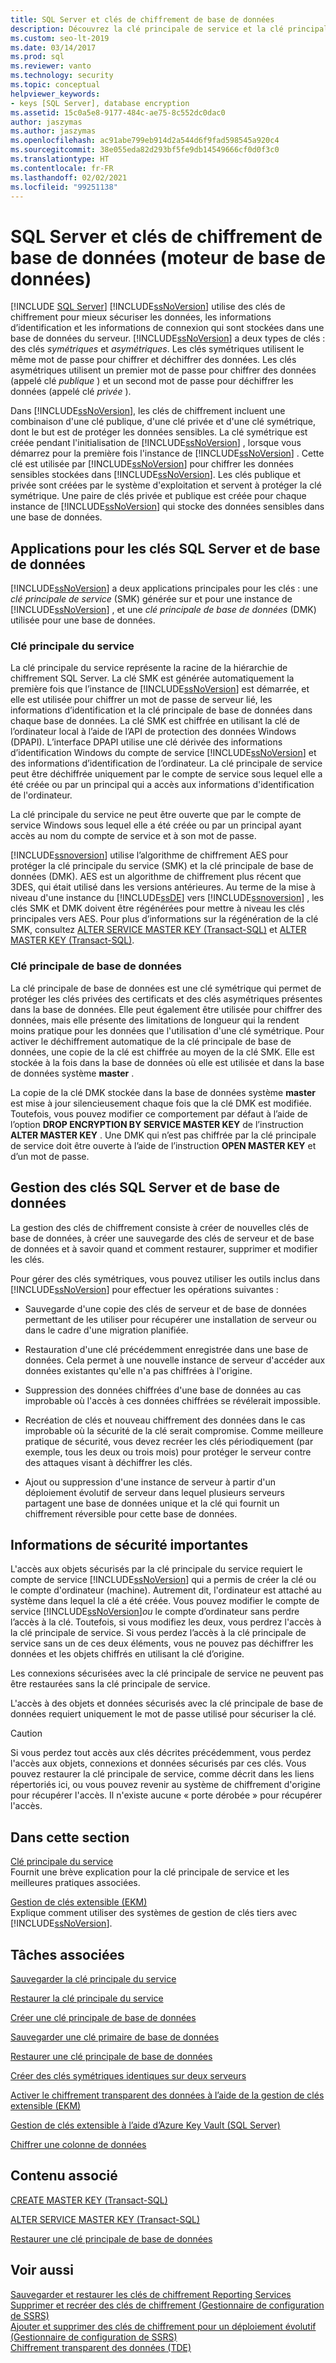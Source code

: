 ```yaml
---
title: SQL Server et clés de chiffrement de base de données
description: Découvrez la clé principale de service et la clé principale de base de données utilisées par le moteur de base de données SQL Server pour chiffrer et sécuriser les données.
ms.custom: seo-lt-2019
ms.date: 03/14/2017
ms.prod: sql
ms.reviewer: vanto
ms.technology: security
ms.topic: conceptual
helpviewer_keywords:
- keys [SQL Server], database encryption
ms.assetid: 15c0a5e8-9177-484c-ae75-8c552dc0dac0
author: jaszymas
ms.author: jaszymas
ms.openlocfilehash: ac91abe799eb914d2a544d6f9fad598545a920c4
ms.sourcegitcommit: 38e055eda82d293bf5fe9db14549666cf0d0f3c0
ms.translationtype: HT
ms.contentlocale: fr-FR
ms.lasthandoff: 02/02/2021
ms.locfileid: "99251138"
---
```

# <a name="sql-server-and-database-encryption-keys-database-engine"></a>SQL Server et clés de chiffrement de base de données (moteur de base de données)
[!INCLUDE [SQL Server](../../../includes/applies-to-version/sqlserver.md)]
  [!INCLUDE[ssNoVersion](../../../includes/ssnoversion-md.md)] utilise des clés de chiffrement pour mieux sécuriser les données, les informations d’identification et les informations de connexion qui sont stockées dans une base de données du serveur. [!INCLUDE[ssNoVersion](../../../includes/ssnoversion-md.md)] a deux types de clés : des clés *symétriques* et *asymétriques*. Les clés symétriques utilisent le même mot de passe pour chiffrer et déchiffrer des données. Les clés asymétriques utilisent un premier mot de passe pour chiffrer des données (appelé clé *publique* ) et un second mot de passe pour déchiffrer les données (appelé clé *privée* ).  
  
 Dans [!INCLUDE[ssNoVersion](../../../includes/ssnoversion-md.md)], les clés de chiffrement incluent une combinaison d'une clé publique, d'une clé privée et d'une clé symétrique, dont le but est de protéger les données sensibles. La clé symétrique est créée pendant l'initialisation de [!INCLUDE[ssNoVersion](../../../includes/ssnoversion-md.md)] , lorsque vous démarrez pour la première fois l'instance de [!INCLUDE[ssNoVersion](../../../includes/ssnoversion-md.md)] . Cette clé est utilisée par [!INCLUDE[ssNoVersion](../../../includes/ssnoversion-md.md)] pour chiffrer les données sensibles stockées dans [!INCLUDE[ssNoVersion](../../../includes/ssnoversion-md.md)]. Les clés publique et privée sont créées par le système d'exploitation et servent à protéger la clé symétrique. Une paire de clés privée et publique est créée pour chaque instance de [!INCLUDE[ssNoVersion](../../../includes/ssnoversion-md.md)] qui stocke des données sensibles dans une base de données.  
  
## <a name="applications-for-sql-server-and-database-keys"></a>Applications pour les clés SQL Server et de base de données  
 [!INCLUDE[ssNoVersion](../../../includes/ssnoversion-md.md)] a deux applications principales pour les clés : une *clé principale de service* (SMK) générée sur et pour une instance de [!INCLUDE[ssNoVersion](../../../includes/ssnoversion-md.md)] , et une *clé principale de base de données* (DMK) utilisée pour une base de données.

### <a name="service-master-key"></a>Clé principale du service
  
 La clé principale du service représente la racine de la hiérarchie de chiffrement SQL Server. La clé SMK est générée automatiquement la première fois que l’instance de [!INCLUDE[ssNoVersion](../../../includes/ssnoversion-md.md)] est démarrée, et elle est utilisée pour chiffrer un mot de passe de serveur lié, les informations d’identification et la clé principale de base de données dans chaque base de données. La clé SMK est chiffrée en utilisant la clé de l’ordinateur local à l’aide de l’API de protection des données Windows (DPAPI). L’interface DPAPI utilise une clé dérivée des informations d’identification Windows du compte de service [!INCLUDE[ssNoVersion](../../../includes/ssnoversion-md.md)] et des informations d’identification de l’ordinateur. La clé principale de service peut être déchiffrée uniquement par le compte de service sous lequel elle a été créée ou par un principal qui a accès aux informations d'identification de l'ordinateur.

La clé principale du service ne peut être ouverte que par le compte de service Windows sous lequel elle a été créée ou par un principal ayant accès au nom du compte de service et à son mot de passe.

 [!INCLUDE[ssnoversion](../../../includes/ssnoversion-md.md)] utilise l’algorithme de chiffrement AES pour protéger la clé principale du service (SMK) et la clé principale de base de données (DMK). AES est un algorithme de chiffrement plus récent que 3DES, qui était utilisé dans les versions antérieures. Au terme de la mise à niveau d'une instance du [!INCLUDE[ssDE](../../../includes/ssde-md.md)] vers [!INCLUDE[ssnoversion](../../../includes/ssnoversion-md.md)] , les clés SMK et DMK doivent être régénérées pour mettre à niveau les clés principales vers AES. Pour plus d’informations sur la régénération de la clé SMK, consultez [ALTER SERVICE MASTER KEY &#40;Transact-SQL&#41;](../../../t-sql/statements/alter-service-master-key-transact-sql.md) et [ALTER MASTER KEY &#40;Transact-SQL&#41;](../../../t-sql/statements/alter-master-key-transact-sql.md).

### <a name="database-master-key"></a>Clé principale de base de données
  
 La clé principale de base de données est une clé symétrique qui permet de protéger les clés privées des certificats et des clés asymétriques présentes dans la base de données. Elle peut également être utilisée pour chiffrer des données, mais elle présente des limitations de longueur qui la rendent moins pratique pour les données que l'utilisation d'une clé symétrique. Pour activer le déchiffrement automatique de la clé principale de base de données, une copie de la clé est chiffrée au moyen de la clé SMK. Elle est stockée à la fois dans la base de données où elle est utilisée et dans la base de données système **master** .  
  
 La copie de la clé DMK stockée dans la base de données système **master** est mise à jour silencieusement chaque fois que la clé DMK est modifiée. Toutefois, vous pouvez modifier ce comportement par défaut à l’aide de l’option **DROP ENCRYPTION BY SERVICE MASTER KEY** de l’instruction **ALTER MASTER KEY** . Une DMK qui n’est pas chiffrée par la clé principale de service doit être ouverte à l’aide de l’instruction **OPEN MASTER KEY** et d’un mot de passe.  
  
## <a name="managing-sql-server-and-database-keys"></a>Gestion des clés SQL Server et de base de données  
 La gestion des clés de chiffrement consiste à créer de nouvelles clés de base de données, à créer une sauvegarde des clés de serveur et de base de données et à savoir quand et comment restaurer, supprimer et modifier les clés.  
  
 Pour gérer des clés symétriques, vous pouvez utiliser les outils inclus dans [!INCLUDE[ssNoVersion](../../../includes/ssnoversion-md.md)] pour effectuer les opérations suivantes :  
  
-   Sauvegarde d'une copie des clés de serveur et de base de données permettant de les utiliser pour récupérer une installation de serveur ou dans le cadre d'une migration planifiée.  
  
-   Restauration d'une clé précédemment enregistrée dans une base de données. Cela permet à une nouvelle instance de serveur d'accéder aux données existantes qu'elle n'a pas chiffrées à l'origine.  
  
-   Suppression des données chiffrées d'une base de données au cas improbable où l'accès à ces données chiffrées se révélerait impossible.  
  
-   Recréation de clés et nouveau chiffrement des données dans le cas improbable où la sécurité de la clé serait compromise. Comme meilleure pratique de sécurité, vous devez recréer les clés périodiquement (par exemple, tous les deux ou trois mois) pour protéger le serveur contre des attaques visant à déchiffrer les clés.  
  
-   Ajout ou suppression d'une instance de serveur à partir d'un déploiement évolutif de serveur dans lequel plusieurs serveurs partagent une base de données unique et la clé qui fournit un chiffrement réversible pour cette base de données.  
  
## <a name="important-security-information"></a>Informations de sécurité importantes  
 L'accès aux objets sécurisés par la clé principale du service requiert le compte de service [!INCLUDE[ssNoVersion](../../../includes/ssnoversion-md.md)] qui a permis de créer la clé ou le compte d'ordinateur (machine). Autrement dit, l'ordinateur est attaché au système dans lequel la clé a été créée. Vous pouvez modifier le compte de service [!INCLUDE[ssNoVersion](../../../includes/ssnoversion-md.md)]*ou* le compte d’ordinateur sans perdre l’accès à la clé. Toutefois, si vous modifiez les deux, vous perdrez l'accès à la clé principale de service. Si vous perdez l’accès à la clé principale de service sans un de ces deux éléments, vous ne pouvez pas déchiffrer les données et les objets chiffrés en utilisant la clé d’origine.  
  
 Les connexions sécurisées avec la clé principale de service ne peuvent pas être restaurées sans la clé principale de service.  
  
 L'accès à des objets et données sécurisés avec la clé principale de base de données requiert uniquement le mot de passe utilisé pour sécuriser la clé.  
  
> [!CAUTION]  
>  Si vous perdez tout accès aux clés décrites précédemment, vous perdez l'accès aux objets, connexions et données sécurisés par ces clés. Vous pouvez restaurer la clé principale de service, comme décrit dans les liens répertoriés ici, ou vous pouvez revenir au système de chiffrement d'origine pour récupérer l'accès. Il n'existe aucune « porte dérobée » pour récupérer l'accès.  
  
## <a name="in-this-section"></a>Dans cette section  
 [Clé principale du service]()  
 Fournit une brève explication pour la clé principale de service et les meilleures pratiques associées.  
  
 [Gestion de clés extensible &#40;EKM&#41;](../../../relational-databases/security/encryption/extensible-key-management-ekm.md)  
 Explique comment utiliser des systèmes de gestion de clés tiers avec [!INCLUDE[ssNoVersion](../../../includes/ssnoversion-md.md)].  
  
## <a name="related-tasks"></a>Tâches associées  
 [Sauvegarder la clé principale du service](../../../relational-databases/security/encryption/back-up-the-service-master-key.md)  
  
 [Restaurer la clé principale du service](../../../relational-databases/security/encryption/restore-the-service-master-key.md)  
  
 [Créer une clé principale de base de données](../../../relational-databases/security/encryption/create-a-database-master-key.md)  
  
 [Sauvegarder une clé primaire de base de données](../../../relational-databases/security/encryption/back-up-a-database-master-key.md)  
  
 [Restaurer une clé principale de base de données](../../../relational-databases/security/encryption/restore-a-database-master-key.md)  
  
 [Créer des clés symétriques identiques sur deux serveurs](../../../relational-databases/security/encryption/create-identical-symmetric-keys-on-two-servers.md)  
  
 [Activer le chiffrement transparent des données à l’aide de la gestion de clés extensible (EKM)](../../../relational-databases/security/encryption/enable-tde-on-sql-server-using-ekm.md)  
  
 [Gestion de clés extensible à l’aide d’Azure Key Vault &#40;SQL Server&#41;](../../../relational-databases/security/encryption/extensible-key-management-using-azure-key-vault-sql-server.md)  
  
 [Chiffrer une colonne de données](../../../relational-databases/security/encryption/encrypt-a-column-of-data.md)  
  
## <a name="related-content"></a>Contenu associé  
 [CREATE MASTER KEY &#40;Transact-SQL&#41;](../../../t-sql/statements/create-master-key-transact-sql.md)  
  
 [ALTER SERVICE MASTER KEY &#40;Transact-SQL&#41;](../../../t-sql/statements/alter-service-master-key-transact-sql.md)  
  
 [Restaurer une clé principale de base de données](../../../relational-databases/security/encryption/restore-a-database-master-key.md)  
  
## <a name="see-also"></a>Voir aussi  
 [Sauvegarder et restaurer les clés de chiffrement Reporting Services](../../../reporting-services/install-windows/ssrs-encryption-keys-back-up-and-restore-encryption-keys.md)   
 [Supprimer et recréer des clés de chiffrement &#40;Gestionnaire de configuration de SSRS&#41;](../../../reporting-services/install-windows/ssrs-encryption-keys-delete-and-re-create-encryption-keys.md)   
 [Ajouter et supprimer des clés de chiffrement pour un déploiement évolutif &#40;Gestionnaire de configuration de SSRS&#41;](../../../reporting-services/install-windows/add-and-remove-encryption-keys-for-scale-out-deployment.md)   
 [Chiffrement transparent des données &#40;TDE&#41;](../../../relational-databases/security/encryption/transparent-data-encryption.md)  
  
